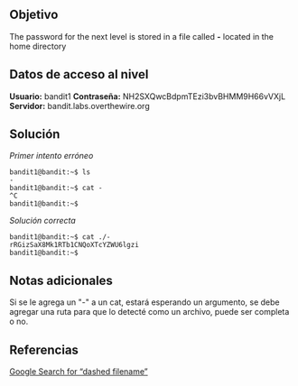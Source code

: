 ## Objetivo
The password for the next level is stored in a file called **-** located in the home directory
## Datos de acceso al nivel
**Usuario:** bandit1
**Contraseña:** NH2SXQwcBdpmTEzi3bvBHMM9H66vVXjL
**Servidor:** bandit.labs.overthewire.org
## Solución

*Primer intento erróneo*
```
bandit1@bandit:~$ ls
-
bandit1@bandit:~$ cat -
^C
bandit1@bandit:~$
```

 *Solución correcta*
```
bandit1@bandit:~$ cat ./-
rRGizSaX8Mk1RTb1CNQoXTcYZWU6lgzi
bandit1@bandit:~$
```
## Notas adicionales
Si se le agrega un "-"  a un cat, estará esperando un argumento, se debe agregar una ruta para que lo detecté como un archivo, puede ser completa o no.
## Referencias
[Google Search for “dashed filename”](https://www.google.com/search?q=dashed+filename)